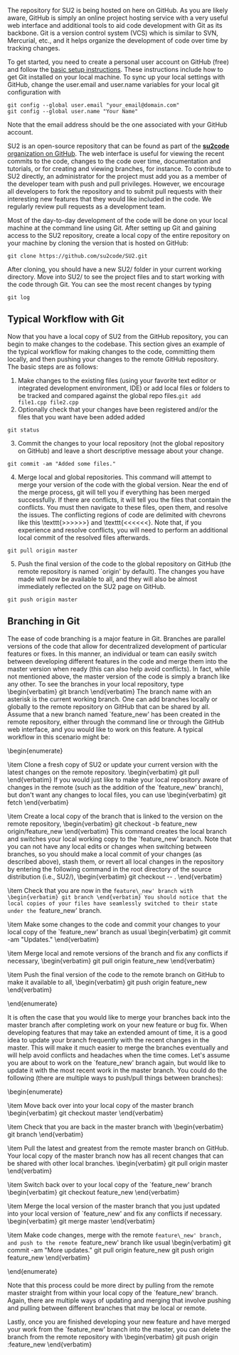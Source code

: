 The repository for SU2 is being hosted on here on GitHub. As you are likely aware, GitHub is simply an online project hosting service with a very useful web interface and additional tools to aid code development with Git as its backbone. Git is a version control system (VCS) which is similar to SVN, Mercurial, etc., and it helps organize the development of code over time by tracking changes. 

To get started, you need to create a personal user account on GitHub (free) and follow the [basic setup instructions](https://help.github.com/articles/set-up-git). These instructions include how to get Git installed on your local machine. To sync up your local settings with GitHub, change the user.email and user.name variables for your local git configuration with
```
git config --global user.email "your_email@domain.com" 
git config --global user.name "Your Name"
```
Note that the email address should be the one associated with your GitHub account.

SU2 is an open-source repository that can be found as part of the [**su2code** organization on GitHub](https://github.com/su2code). The web interface is useful for viewing the recent commits to the code, changes to the code over time, documentation and tutorials, or for creating and viewing branches, for instance. To contribute to SU2 directly, an administrator for the project must add you as a member of the developer team with push and pull privileges. However, we encourage all developers to fork the repository and to submit pull requests with their interesting new features that they would like included in the code. We regularly review pull requests as a development team.

Most of the day-to-day development of the code will be done on your local machine at the command line using Git. After setting up Git and gaining access to the SU2 repository, create a local copy of the entire repository on your machine by cloning the version that is hosted on GitHub:
```
git clone https://github.com/su2code/SU2.git
```
After cloning, you should have a new SU2/ folder in your current working directory. Move into SU2/ to see the project files and to start working with the code through Git. You can see the most recent changes by typing
```
git log
```

## Typical Workflow with Git

Now that you have a local copy of SU2 from the GitHub repository, you can begin to make changes to the codebase. This section gives an example of the typical workflow for making changes to the code, committing them locally, and then pushing your changes to the remote GitHub repository. The basic steps are as follows:
 
1. Make changes to the existing files (using your favorite text editor or integrated development environment, IDE) or add local files or folders to be tracked and compared against the global repo files.```git add file1.cpp file2.cpp```
2. Optionally check that your changes have been registered and/or the files that you want have been added added
```
git status 
```
3. Commit the changes to your local repository (not the global repository on GitHub) and leave a short descriptive message about your change.
```
git commit -am "Added some files."
```
4. Merge local and global repositories.
This command will attempt to merge your version of the code with the global
version. Near the end of the merge process, git will tell you if everything has
been merged successfully. If there are conflicts, it will tell you the files
that contain the conflicts. You must then navigate to these files, open them,
and resolve the issues. The conflicting regions of code are delimited with
chevrons like this \texttt{>>>>>>} and \texttt{<<<<<<}. Note that, if you experience and resolve conflicts, you will need to perform an additional local commit of the resolved files afterwards.
```
git pull origin master
```
5. Push the final version of the code to the global repository on GitHub (the remote repository is named `origin' by default). The changes you have made will now be available to all, and they will also be almost immediately reflected on the SU2 page on GitHub.
```
git push origin master 
```

## Branching in Git

The ease of code branching is a major feature in Git. Branches are parallel versions of the code that allow for decentralized development of particular features or fixes. In this manner, an individual or team can easily switch between developing different features in the code and merge them into the master version when ready (this can also help avoid conflicts). In fact, while not mentioned above, the master version of the code is simply a branch like any other. To see the branches in your local repository, type
\begin{verbatim}
git branch
\end{verbatim}
The branch name with an asterisk is the current working branch. One can add branches locally or globally to the remote repository on GitHub that can be shared by all. Assume that a new branch named `feature\_new' has been created in the remote repository, either through the command line or through the GitHub web interface, and you would like to work on this feature. A typical workflow in this scenario might be:

\begin{enumerate}

\item Clone a fresh copy of SU2 or update your current version with the latest changes on the remote repository.
\begin{verbatim}
git pull
\end{verbatim}
If you would just like to make your local repository aware of changes in the remote (such as the addition of the `feature\_new' branch), but don't want any changes to local files, you can use
\begin{verbatim}
git fetch
\end{verbatim}

\item Create a local copy of the branch that is linked to the version on the remote repository,
\begin{verbatim}
git checkout -b feature_new origin/feature_new
\end{verbatim}
This command creates the local branch and switches your local working copy to the `feature\_new' branch. Note that you can not have any local edits or changes when switching between branches, so you should make a local commit of your changes (as described above), stash them, or revert all local changes in the repository by entering the following command in the root directory of the source distribution (i.e., SU2/),
\begin{verbatim}
git checkout -- .
\end{verbatim}

\item Check that you are now in the `feature\_new' branch with
\begin{verbatim}
git branch
\end{verbatim}
You should notice that the local copies of your files have seamlessly switched to their state under the `feature\_new' branch.

\item Make some changes to the code and commit your changes to your local copy of the `feature\_new' branch as usual
\begin{verbatim}
git commit -am "Updates."
\end{verbatim}

\item Merge local and remote versions of the branch and fix any conflicts if necessary,
\begin{verbatim}
git pull origin feature_new
\end{verbatim}

\item Push the final version of the code to the remote branch on GitHub to make it available to all,
\begin{verbatim}
git push origin feature_new 
\end{verbatim}

\end{enumerate}

It is often the case that you would like to merge your branches back into the master branch after completing work on your new feature or bug fix. When developing features that may take an extended amount of time, it is a good idea to update your branch frequently with the recent changes in the master. This will make it much easier to merge the branches eventually and will help avoid conflicts and headaches when the time comes. Let's assume you are about to work on the `feature\_new' branch again, but would like to update it with the most recent work in the master branch. You could do the following (there are multiple ways to push/pull things between branches):

\begin{enumerate}

\item Move back over into your local copy of the master branch
\begin{verbatim}
git checkout master
\end{verbatim}

\item Check that you are back in the master branch with
\begin{verbatim}
git branch
\end{verbatim}

\item Pull the latest and greatest from the remote master branch on GitHub. Your local copy of the master branch now has all recent changes that can be shared with other local branches.
\begin{verbatim}
git pull origin master
\end{verbatim}

\item Switch back over to your local copy of the `feature\_new' branch
\begin{verbatim}
git checkout feature_new
\end{verbatim}

\item Merge the local version of the master branch that you just updated into your local version of `feature\_new' and fix any conflicts if necessary.
\begin{verbatim}
git merge master
\end{verbatim}

\item Make code changes, merge with the remote `feature\_new' branch, and push to the remote `feature\_new' branch like usual
\begin{verbatim}
git commit -am "More updates."
git pull origin feature_new
git push origin feature_new 
\end{verbatim}

\end{enumerate}

Note that this process could be more direct by pulling from the remote master straight from within your local copy of the `feature\_new' branch. Again, there are multiple ways of updating and merging that involve pushing and pulling between different branches that may be local or remote.

Lastly, once you are finished developing your new feature and have merged your work from the `feature\_new' branch into the master, you can delete the branch from the remote repository with
\begin{verbatim}
git push origin :feature_new
\end{verbatim}